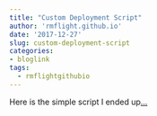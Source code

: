 ```yaml
---
title: "Custom Deployment Script"
author: 'rmflight.github.io'
date: '2017-12-27'
slug: custom-deployment-script
categories:
- bloglink
tags:
  - rmflightgithubio
---
```


Here is the simple script I ended up[... <i class="fas fa-external-link-alt"></i>](http://rmflight.github.io/post/custom-deployment-script/)

